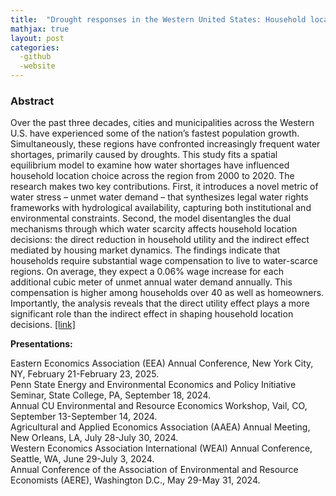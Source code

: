 ```yaml
---
title:  "Drought responses in the Western United States: Household location choice and housing market feedbacks (Job market paper)"
mathjax: true
layout: post
categories: 
  -github
  -website
---
```


### Abstract
Over the past three decades, cities and municipalities across the Western U.S. have experienced some of the nation’s fastest population growth. Simultaneously, these regions have confronted increasingly frequent water shortages, primarily caused by droughts. This study fits a spatial equilibrium model to examine how water shortages have influenced household location choice across the region from 2000 to 2020. The research makes two key contributions. First, it introduces a novel metric of water stress – unmet water demand – that synthesizes legal water rights frameworks with hydrological availability, capturing both institutional and environmental constraints. Second, the model disentangles the dual mechanisms through which water scarcity affects household location decisions: the direct reduction in household utility and the indirect effect mediated by housing market dynamics. The findings indicate that households require substantial wage compensation to live to water-scarce regions. On average, they expect a 0.06% wage increase for each additional cubic meter of unmet annual water demand annually. This compensation is higher among households over 40 as well as homeowners. Importantly, the analysis reveals that the direct utility effect plays a more significant role than the indirect effect in shaping household location decisions. [[link]](https://drive.google.com/file/d/15ZeN-Q4jeB4Cqs3pwVcZ4b7XAuPUwWOb/view?usp=drive_link)

**Presentations:**   

Eastern Economics Association (EEA) Annual Conference, New York City, NY, February 21-February 23, 2025.   
Penn State Energy and Environmental Economics and Policy Initiative Seminar, State College, PA, September 18, 2024.  
Annual CU Environmental and Resource Economics Workshop, Vail, CO, September 13-September 14, 2024.  
Agricultural and Applied Economics Association (AAEA) Annual Meeting, New Orleans, LA, July 28-July 30, 2024.  
Western Economics Association International (WEAI) Annual Conference, Seattle, WA, June 29-July 3, 2024.  
Annual Conference of the Association of Environmental and Resource Economists (AERE), Washington D.C., May 29-May 31, 2024.  
  
  
